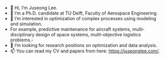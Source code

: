 - 👋 Hi, I’m Juseong Lee.
- 🌱 I’m a Ph.D. candidate at TU Delft, Faculty of Aerospace Engineering.
- 👀 I’m interested in optimization of complex processes using modeling and simulation.
- For example, predictive maintenance for aircraft systems, multi-disciplinary design of space systems, multi-objective logistics problems.-         
- 💞️ I’m looking for research positions on optimization and data analysis.
- 📫 You can read my CV and papers from here: https://juseonglee.com/.
